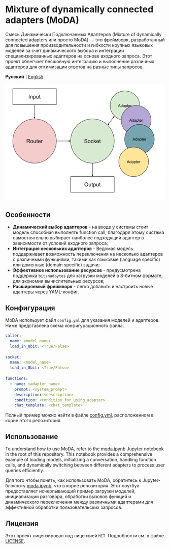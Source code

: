 # Mixture of dynamically connected adapters (MoDA)

Смесь Динамически Подключаемых Адаптеров (Mixture of dynamically connected adapters или просто MoDA) — это фреймворк,
разработанный для повышения производительности и гибкости крупных языковых моделей за счет динамического выбора и
интеграции специализированных адаптеров на основе входного запроса. Этот проект облегчает бесшовную интеграцию и
выполнение различных адаптеров для оптимизации ответов на разные типы запросов.

**Русский** | [English](./README.en.md)

![moda schema](./assets/moda-schema.png)

## Особенности

* **Динамический выбор адаптеров** - на входе у системы стоит модель способная выполнять function call, благодаря этому
  система самостоятельно выбирает наиболее подходящий адаптер в зависимости от условий входного запроса;
* **Интеграция нескольких адаптеров** - Ведомая модель поддерживает возможность переключения на несколько адаптеров с
  различными функциями, такими как языковые (language specific) или доменные (domain specific) задачи;
* **Эффективное использование ресурсов** - предусмотрена поддержка `bitsnadbytes` для загрузки моделей в 8-битном
  формате, для экономии вычислительных ресурсов;
* **Расширяемый фреймворк** - легко добавить и настроить новые адаптеры через YAML-конфиг.

## Конфигурация

MoDA использует файл `config.yml` для указания моделей и адаптеров. Ниже представлена схема конфигурационного файла.

```yaml
caller:
  name: <model_name>
  load_in_8bit: <True/False>

socket:
  name: <model_name>
  load_in_8bit: <True/False>

functions:
  - name: <adapter_name>
    prompt: <system_prompt>
    description: <description>
    condition: <condition_for_using_adapter>
    chat_template: <chat_template>
```

Полный пример можно найти в файле [config.yml](./config.yml), расположенном в корне этого репозитория.

## Использование

To understand how to use MoDA, refer to the [moda.ipynb](./moda.ipynb) Jupyter notebook in the root of this repository.
This notebook provides a comprehensive example of loading models, initializing a conversation, handling function calls,
and dynamically switching between different adapters to process user queries efficiently.

Для того чтобы понять, как использовать MoDA, обратитесь к Jupyter-блокноту [moda.ipynb](./moda.ipynb), что в корне
репозитория. Этот ноутбук предоставляет исчерпывающий пример загрузки моделей, инициализации разговора,
обработки вызовов функций и динамического переключения между различными адаптерами для эффективной обработки
пользовательских запросов.

## Лицензия

Этот проект лицензирован под лицензией `MIT`. Подробности см. в файле [LICENSE](./LICENSE).
